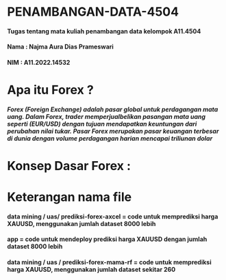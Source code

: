 # PENAMBANGAN-DATA-4504
#### Tugas tentang mata kuliah penambangan data kelompok A11.4504 
#### Nama : Najma Aura Dias Prameswari
#### NIM : A11.2022.14532

# Apa itu Forex ? 
##### Forex (Foreign Exchange) adalah pasar global untuk perdagangan mata uang. Dalam Forex, trader memperjualbelikan pasangan mata uang seperti (EUR/USD) dengan tujuan mendapatkan keuntungan dari perubahan nilai tukar. Pasar Forex merupakan pasar keuangan terbesar di dunia dengan volume perdagangan harian mencapai triliunan dolar

# Konsep Dasar Forex : 



# Keterangan nama file 
#### data mining / uas/ prediksi-forex-axcel = code untuk memprediksi harga XAUUSD, menggunakan jumlah dataset 8000 lebih
#### app = code untuk mendeploy prediksi harga XAUUSD dengan jumlah dataset 8000 lebih
#### data mining / uas / prediksi-forex-mama-rf = code untuk memprediksi harga XAUUSD, menggunakan jumlah dataset sekitar 260 
